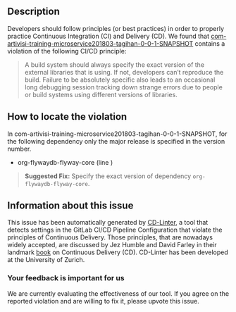 
## Description
Developers should follow principles (or best practices) in order to properly practice Continuous Integration (CI) and Delivery (CD).
We found that [com-artivisi-training-microservice201803-tagihan-0-0-1-SNAPSHOT](https://gitlab.com/training-microservices-2018-03/tagihan/blob/master/.gitlab-ci.yml) contains a violation of the following CI/CD principle:

> A build system should always specify the exact version of the external libraries that is using.
If not, developers can’t reproduce the build. Failure to be absolutely specific also leads to an occasional long debugging session tracking down strange errors due to people or build systems using different versions of libraries.

## How to locate the violation

In com-artivisi-training-microservice201803-tagihan-0-0-1-SNAPSHOT, for the following dependency only the major release is specified in the version number.

* org-flywaydb-flyway-core (line )

> **Suggested Fix:** Specify the exact version of dependency `org-flywaydb-flyway-core`.

## Information about this issue

This issue has been automatically generated by [CD-Linter](https://gitlab.com/Jancso/configuration-analytics), a tool that detects settings in the GitLab CI/CD Pipeline Configuration that violate the principles of Continuous Delivery. Those principles, that are nowadays widely accepted, are discussed by Jez Humble and David Farley in their landmark [book](https://www.oreilly.com/library/view/continuous-delivery-reliable/9780321670250/) on Continuous Delivery (CD). CD-Linter has been developed at the University of Zurich.

### Your feedback is important for us
We are currently evaluating the effectiveness of our tool. If you agree on the reported violation and are willing to fix it, please upvote this issue.